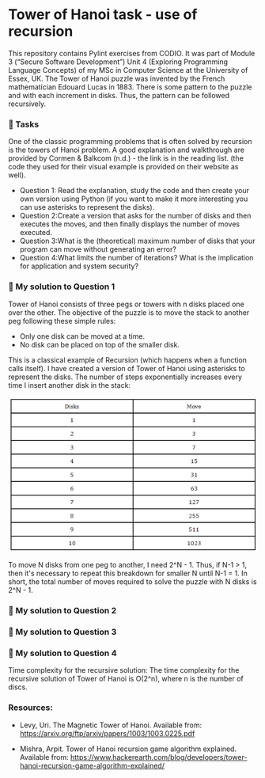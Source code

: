 # Tower of Hanoi task - use of recursion

This repository contains Pylint exercises from CODIO. It was part of Module 3 (“Secure Software Development”) Unit 4 (Exploring Programming Language Concepts) of my MSc in Computer Science at the University of Essex, UK. The Tower of Hanoi puzzle was invented by the French mathematician Edouard Lucas in 1883. There is some pattern to the puzzle and with each increment in disks. Thus, the pattern can be followed recursively. 

### :paperclip: Tasks  

One of the classic programming problems that is often solved by recursion is the towers of Hanoi problem. A good explanation and walkthrough are provided by Cormen & Balkcom (n.d.) - the link is in the reading list. (the code they used for their visual example is provided on their website as well).

* Question 1: Read the explanation, study the code and then create your own version using Python (if you want to make it more interesting you can use asterisks to represent the disks). 
* Question 2:Create a version that asks for the number of disks and then executes the moves, and then finally displays the number of moves executed.
* Question 3:What is the (theoretical) maximum number of disks that your program can move without generating an error?
* Question 4:What limits the number of iterations? What is the implication for application and system security?

### :paperclip: My solution to Question 1  

Tower of Hanoi consists of three pegs or towers with n disks placed one over the other. The objective of the puzzle is to move the stack to another peg following these simple rules:
* Only one disk can be moved at a time.
* No disk can be placed on top of the smaller disk.

This is a classical example of Recursion (which happens when a function calls itself). I have created a version of Tower of Hanoi using asterisks to represent the disks. The number of steps exponentially increases every time I insert another disk in the stack: 

![print](disks&moves.PNG)

To move N disks from one peg to another, I need 2^N - 1. Thus, if N-1 > 1, then it's necessary to repeat this breakdown for smaller N until N-1 = 1. In short, the total number of moves required to solve the puzzle with N disks is 2^N - 1. 


### :paperclip: My solution to Question 2  


### :paperclip: My solution to Question 3  


### :paperclip: My solution to Question 4  



 Time complexity for the recursive solution:
The time complexity for the recursive solution of Tower of Hanoi is O(2^n), where n is the number of discs.


 
 
### Resources:

* Levy, Uri. The Magnetic Tower of Hanoi. Available from: https://arxiv.org/ftp/arxiv/papers/1003/1003.0225.pdf

* Mishra, Arpit. Tower of Hanoi recursion game algorithm explained. Available from: https://www.hackerearth.com/blog/developers/tower-hanoi-recursion-game-algorithm-explained/

